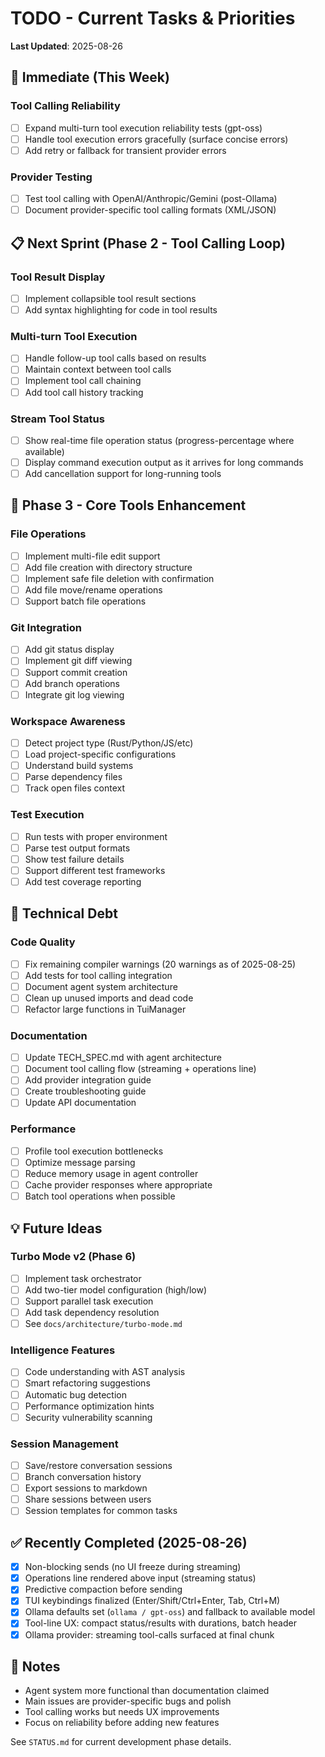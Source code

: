# TODO - Current Tasks & Priorities

**Last Updated**: 2025-08-26

## 🚨 Immediate (This Week)

### Tool Calling Reliability
- [ ] Expand multi-turn tool execution reliability tests (gpt-oss)
- [ ] Handle tool execution errors gracefully (surface concise errors)
- [ ] Add retry or fallback for transient provider errors

### Provider Testing
- [ ] Test tool calling with OpenAI/Anthropic/Gemini (post-Ollama)
- [ ] Document provider-specific tool calling formats (XML/JSON)

## 📋 Next Sprint (Phase 2 - Tool Calling Loop)

### Tool Result Display
- [ ] Implement collapsible tool result sections
- [ ] Add syntax highlighting for code in tool results

### Multi-turn Tool Execution
- [ ] Handle follow-up tool calls based on results
- [ ] Maintain context between tool calls
- [ ] Implement tool call chaining
- [ ] Add tool call history tracking

### Stream Tool Status
- [ ] Show real-time file operation status (progress-percentage where available)
- [ ] Display command execution output as it arrives for long commands
- [ ] Add cancellation support for long-running tools

## 🎯 Phase 3 - Core Tools Enhancement

### File Operations
- [ ] Implement multi-file edit support
- [ ] Add file creation with directory structure
- [ ] Implement safe file deletion with confirmation
- [ ] Add file move/rename operations
- [ ] Support batch file operations

### Git Integration
- [ ] Add git status display
- [ ] Implement git diff viewing
- [ ] Support commit creation
- [ ] Add branch operations
- [ ] Integrate git log viewing

### Workspace Awareness
- [ ] Detect project type (Rust/Python/JS/etc)
- [ ] Load project-specific configurations
- [ ] Understand build systems
- [ ] Parse dependency files
- [ ] Track open files context

### Test Execution
- [ ] Run tests with proper environment
- [ ] Parse test output formats
- [ ] Show test failure details
- [ ] Support different test frameworks
- [ ] Add test coverage reporting

## 🔧 Technical Debt

### Code Quality
- [ ] Fix remaining compiler warnings (20 warnings as of 2025-08-25)
- [ ] Add tests for tool calling integration
- [ ] Document agent system architecture
- [ ] Clean up unused imports and dead code
- [ ] Refactor large functions in TuiManager

### Documentation
- [ ] Update TECH_SPEC.md with agent architecture
- [ ] Document tool calling flow (streaming + operations line)
- [ ] Add provider integration guide
- [ ] Create troubleshooting guide
- [ ] Update API documentation

### Performance
- [ ] Profile tool execution bottlenecks
- [ ] Optimize message parsing
- [ ] Reduce memory usage in agent controller
- [ ] Cache provider responses where appropriate
- [ ] Batch tool operations when possible

## 💡 Future Ideas

### Turbo Mode v2 (Phase 6)
- [ ] Implement task orchestrator
- [ ] Add two-tier model configuration (high/low)
- [ ] Support parallel task execution
- [ ] Add task dependency resolution
- [ ] See `docs/architecture/turbo-mode.md`

### Intelligence Features
- [ ] Code understanding with AST analysis
- [ ] Smart refactoring suggestions
- [ ] Automatic bug detection
- [ ] Performance optimization hints
- [ ] Security vulnerability scanning

### Session Management
- [ ] Save/restore conversation sessions
- [ ] Branch conversation history
- [ ] Export sessions to markdown
- [ ] Share sessions between users
- [ ] Session templates for common tasks

## ✅ Recently Completed (2025-08-26)

- [x] Non-blocking sends (no UI freeze during streaming)
- [x] Operations line rendered above input (streaming status)
- [x] Predictive compaction before sending
- [x] TUI keybindings finalized (Enter/Shift/Ctrl+Enter, Tab, Ctrl+M)
- [x] Ollama defaults set (`ollama / gpt-oss`) and fallback to available model
- [x] Tool-line UX: compact status/results with durations, batch header
- [x] Ollama provider: streaming tool-calls surfaced at final chunk

## 📝 Notes

- Agent system more functional than documentation claimed
- Main issues are provider-specific bugs and polish
- Tool calling works but needs UX improvements
- Focus on reliability before adding new features

See `STATUS.md` for current development phase details.

